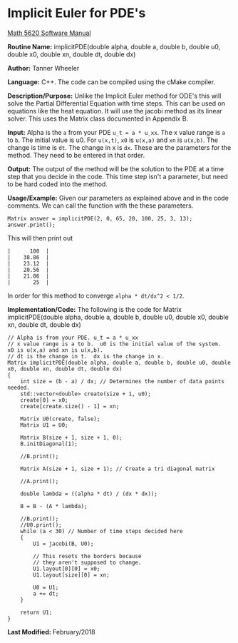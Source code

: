 # Implicit Euler for PDE's

[Math 5620 Software Manual](https://tannerwheeler.github.io/math5620/main)

**Routine Name:** implicitPDE(double alpha, double a, double b, double u0, double x0, double xn, double dt, double dx)

**Author:** Tanner Wheeler

**Language:** C++. The code can be compiled using the cMake compiler.

**Description/Purpose:** Unlike the Implicit Euler method for ODE's this will solve the Partial Differential Equation with time steps.  This can be used on equations like the heat equation.  It will use the jacobi method as its linear solver.  This uses the Matrix class documented in Appendix B.

**Input:** Alpha is the `a` from your PDE `u_t = a * u_xx`.  The x value range is `a` to `b`.  The initial value is u0.  For `u(x,t)`, `x0` is `u(x,a)` and `xn` is `u(x,b)`.  The change is time is `dt`.  The change in x is `dx`.  These are the parameters for the method.  They need to be entered in that order.

**Output:** The output of the method will be the solution to the PDE at a time step that you decide in the code.  This time step isn't a parameter, but need to be hard coded into the method.

**Usage/Example:**
Given our parameters as explained above and in the code comments.  We can call the function with the these parameters.

```
Matrix answer = implicitPDE(2, 0, 65, 20, 100, 25, 3, 13);
answer.print();
```
This will then print out 
```
|      100  |
|    38.86  |
|    23.12  |
|    20.56  |
|    21.06  |
|       25  |
```
In order for this method to converge `alpha * dt/dx^2 < 1/2`.

**Implementation/Code:** The following is the code for Matrix implicitPDE(double alpha, double a, double b, double u0, double x0, double xn, double dt, double dx)
```
// Alpha is from your PDE. u_t = a * u_xx
// x value range is a to b.  u0 is the initial value of the system.  x0 is u(x,a) and xn is u(x,b).
// dt is the change in t.  dx is the change in x.
Matrix implicitPDE(double alpha, double a, double b, double u0, double x0, double xn, double dt, double dx)
{
	int size = (b - a) / dx; // Determines the number of data points needed.
	std::vector<double> create(size + 1, u0);
	create[0] = x0;
	create[create.size() - 1] = xn;

	Matrix U0(create, false);
	Matrix U1 = U0;

	Matrix B(size + 1, size + 1, 0);
	B.initDiagonal(1);

	//B.print();

	Matrix A(size + 1, size + 1); // Create a tri diagonal matrix

	//A.print();

	double lambda = ((alpha * dt) / (dx * dx));

	B = B - (A * lambda);

	//B.print();
	//U0.print();
	while (a < 30) // Number of time steps decided here
	{
		U1 = jacobi(B, U0);

		// This resets the borders because 
		// they aren't supposed to change.
		U1.layout[0][0] = x0;
		U1.layout[size][0] = xn;

		U0 = U1;
		a += dt;
	}

	return U1;
}
```
**Last Modified:** February/2018
